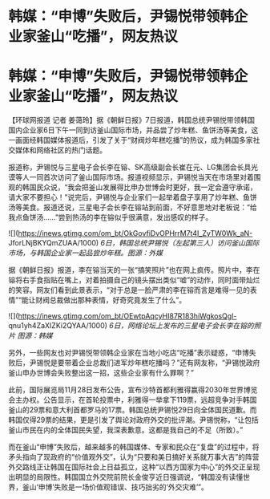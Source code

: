 # 韩媒：“申博”失败后，尹锡悦带领韩企业家釜山“吃播”，网友热议

# 韩媒：“申博”失败后，尹锡悦带领韩企业家釜山“吃播”，网友热议

【环球网报道 记者
姜蔼玲】据《朝鲜日报》7日报道，韩国总统尹锡悦带领韩国国内企业家6日下午一同到访釜山国际市场，并品尝了炒年糕、鱼饼汤等美食，这一画面经韩国媒体报道后，引发了关于“财阀炒年糕吃播”的热议，成为韩国多家社交媒体和网络社区的热门话题。

报道称，尹锡悦与三星电子会长李在镕、SK高级副会长崔在元、LG集团会长具光谟等人一同首次访问了釜山国际市场。报道视频显示，尹锡悦当天在市场里对着围观的韩国民众说，“我会把釜山发展得比申办世博会时更好，我一定会遵守承诺，请大家不要担心！”说完后，尹锡悦与企业家们一起举着盘子享用了炒年糕、鱼饼汤等美食。报道还说，三星电子会长李在镕站到前面，不好意思地对老板说：“给我点鱼饼汤……”尝到热汤的李在镕似乎很满意，发出感叹的样子。

![](https://inews.gtimg.com/om_bt/OkGovfiDvOPHrrM7t4I_ZyTW0Wk_aN-
JforLNjBKYQmZUAA/1000) _6日，韩国总统尹锡悦（左起第三人）访问釜山国际市场，与韩国企业家一起品尝炒年糕。图源：外媒_

据《朝鲜日报》报道，李在镕当天的一张“搞笑照片”也在网上疯传。照片中，李在镕将右手食指贴在嘴上，对着拍摄自己的镜头摆出类似“嘘”的动作，同时面带灿烂的笑容。网友们看到此景表示，“对于总是一脸严肃的李在镕而言是难得一见的表情”“能让财阀总裁做出那种表情，好奇究竟发生了什么”。

![](https://inews.gtimg.com/om_bt/OEwtpAqcyHI87R183hiWgkosQgl-
qnu1yh4ZaXIZKi2QYAA/1000) _6日，网络论坛上发布的三星电子会长李在镕的照片 图源：韩媒_

另外，一些网友也对尹锡悦带领韩企业家在当地小吃店“吃播”表示疑惑，“申博失败后，尹锡悦是要带着企业总裁们进军炒年糕吃播吗？”还有网友称，“尹锡悦政府釜山申办世博会失败整出这一招，这些企业家有什么罪啊？”

此前，国际展览局11月28日发布公告，宣布沙特首都利雅得赢得2030年世界博览会主办权。公告显示，在首轮投票中，利雅得一举拿下119票，远超竞争对手韩国釜山的29票和意大利首都罗马的17票。韩国总统尹锡悦29日向全体国民道歉。而韩国仅得29票的结果，更是引发了舆论对政府外交的批评潮。尹锡悦称，“让包括釜山市民在内的全体国民失望，我深表歉意。这都是我自己的不足（所致）。”

而在釜山“申博”失败后，越来越多的韩国媒体、专家和民众在“复盘”的过程中，将矛头指向了现政府的“价值观外交”，认为“只要和美日搞好关系就万事大吉”的阵营外交路线正让韩国在国际社会上日益孤立，这种“以西方国家为中心”的外交正呈现出明显的局限性。韩国国立外交院前院长金俊亨近日强调说，“韩国没有读懂世界，釜山‘申博’失败是一场价值观错误、技巧拙劣的‘外交灾难’”。

